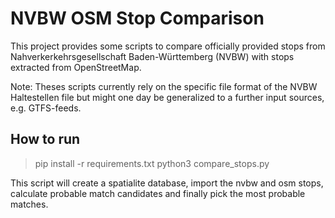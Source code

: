 # NVBW OSM Stop Comparison
This project provides some scripts to compare officially provided stops from Nahverkerkehrsgesellschaft Baden-Württemberg (NVBW) with stops extracted from OpenStreetMap.

Note: Theses scripts currently rely on the specific file format of the NVBW Haltestellen file but might one day be generalized to a further input sources, e.g. GTFS-feeds.

## How to run
> pip install -r requirements.txt
> python3 compare_stops.py  <path to baden-wuerttemberg-latest.osm.pbf> <nvbw stopsfile>

This script will create a spatialite database, import the nvbw and osm stops, calculate probable match candidates and finally pick the most probable matches.


